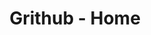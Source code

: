 ---
layout: layouts/home.pug
title: Grithub - Home
description: A scientific approach to developing solid habits
header: Adopt lifelong habits.
cta: Try it now
---